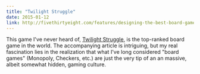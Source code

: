 ```yaml
---
title: "Twilight Struggle"
date: 2015-01-12
link: http://fivethirtyeight.com/features/designing-the-best-board-game-on-the-planet/
---
```

 This game I've never heard of, [Twilight Struggle](http://amzn.com/B0060L6EE4), is the top-ranked board game in the world. The accompanying article is intriguing, but my real fascination lies in the realization that what I've long considered "board games" (Monopoly, Checkers, etc.) are just the very tip of an an massive, albeit somewhat hidden, gaming culture.
